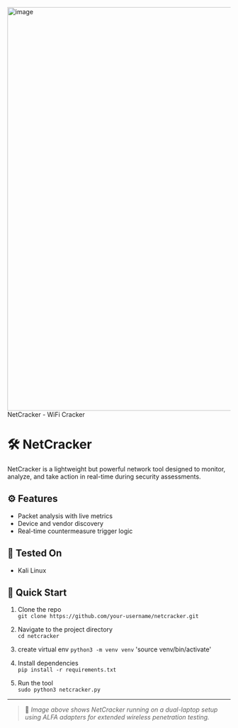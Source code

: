 <img width="1215" height="911" alt="image" src="https://github.com/user-attachments/assets/2ce86603-1fa2-43c7-af7f-7a5213458646" />NetCracker -  WiFi Cracker


# 🛠️ NetCracker

NetCracker is a lightweight but powerful network tool designed to monitor, analyze, and take action in real-time during security assessments.


## ⚙️ Features
- Packet analysis with live metrics
- Device and vendor discovery
- Real-time countermeasure trigger logic

## 🧪 Tested On
- Kali Linux
  

## 🚀 Quick Start

1. Clone the repo  
   `git clone https://github.com/your-username/netcracker.git`

2. Navigate to the project directory  
   `cd netcracker`

3. create virtual env 
  `python3 -m venv venv`
  'source venv/bin/activate'

5. Install dependencies  
   `pip install -r requirements.txt`

6. Run the tool  
   `sudo python3 netcracker.py`

---

> 📸 *Image above shows NetCracker running on a dual-laptop setup using ALFA adapters for extended wireless penetration testing.*


